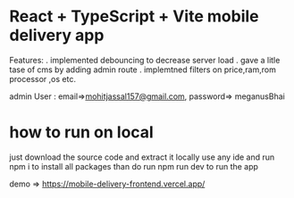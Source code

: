 # React + TypeScript + Vite mobile delivery app

Features:
  . implemented debouncing to decrease server load
  . gave a litle tase of cms by adding admin route
  . implemtned filters on price,ram,rom processor ,os etc.

  admin User :
   email=>mohitjassal157@gmail.com,
   password=> meganusBhai

   # how to run on local 

   just download the source code and extract it locally
   use any ide and run npm i to install all packages 
   than do run npm run dev to run the app

demo => https://mobile-delivery-frontend.vercel.app/


